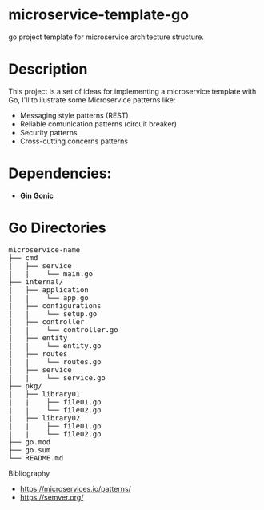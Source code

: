 # microservice-template-go

go project template for microservice architecture structure.

# Description
This project is a set of ideas for implementing a microservice template with Go, I'll to ilustrate some Microservice patterns like:
- Messaging style patterns (REST)
- Reliable comunication patterns (circuit breaker)
- Security patterns 
- Cross-cutting concerns patterns

# Dependencies:
* [**Gin Gonic**](https://github.com/gin-gonic/gin)

# Go Directories   

<pre>
microservice-name
├── cmd
|   ├── service
|   |    └── main.go
├── internal/
|   ├── application
|   |    └── app.go
|   ├── configurations
|   |    └── setup.go
|   ├── controller
|   |    └── controller.go
|   ├── entity
|   |    └── entity.go
|   ├── routes
|   |    └── routes.go
|   ├── service
|   |    └── service.go
├── pkg/
|   ├── library01
|   |    ├── file01.go
|   |    └── file02.go
|   ├── library02
|   |    ├── file01.go
|   |    └── file02.go
├── go.mod
├── go.sum
└── README.md
</pre>

Bibliography
- https://microservices.io/patterns/
- https://semver.org/
